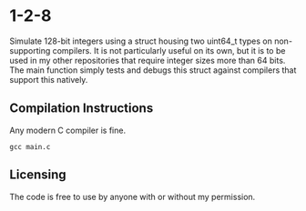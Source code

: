 # 1-2-8
Simulate 128-bit integers using a struct housing two uint64_t types on non-supporting compilers. It is not particularly useful on its own, but it is to be used in my other repositories that require integer sizes more than 64 bits. The main function simply tests and debugs this struct against compilers that support this natively.

## Compilation Instructions
Any modern C compiler is fine.
```
gcc main.c
```
## Licensing
The code is free to use by anyone with or without my permission.
